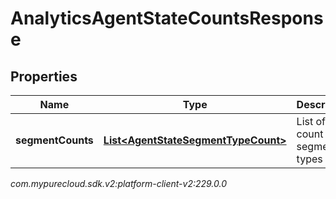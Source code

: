# AnalyticsAgentStateCountsResponse


## Properties

| Name | Type | Description | Notes |
| ------------ | ------------- | ------------- | ------------- |
| **segmentCounts** | [**List&lt;AgentStateSegmentTypeCount&gt;**](AgentStateSegmentTypeCount) | List of count by segment types |  [optional] |




_com.mypurecloud.sdk.v2:platform-client-v2:229.0.0_
